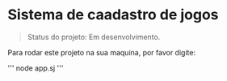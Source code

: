 <h1>Sistema de caadastro de jogos</h1>

> Status do projeto: Em desenvolvimento.

Para rodar este projeto na sua maquina, por favor digite:

'''
node app.sj
'''
